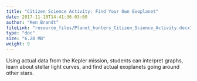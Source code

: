 ```yaml
---
title: "Citizen Science Activity: Find Your Own Exoplanet"
date: 2017-11-10T14:41:36-03:00
author: "Ken Brandt"
fileLink: "resource_files/Planet_hunters_Citizen_Science_Activity.docx"
type: "doc"
size: "6.28 MB"
weight: 9
---
```


Using actual data from the Kepler mission, students can interpret graphs, learn about stellar light curves, and find actual exoplanets going around other stars.
